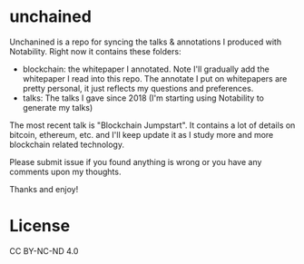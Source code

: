 # unchained

Unchanined is a repo for syncing the talks & annotations I produced with Notability. Right now it contains these folders:

* blockchain: the whitepaper I annotated. Note I'll gradually add the whitepaper I read into this repo. The annotate I put on whitepapers are pretty personal, it just reflects my questions and preferences.
* talks: The talks I gave since 2018 (I'm starting using Notability to generate my talks)

The most recent talk is "Blockchain Jumpstart". It contains a lot of details on bitcoin, ethereum, etc. and I'll keep update it as I study more and more blockchain related technology.

Please submit issue if you found anything is wrong or you have any comments upon my thoughts.

Thanks and enjoy!

# License

CC BY-NC-ND 4.0
